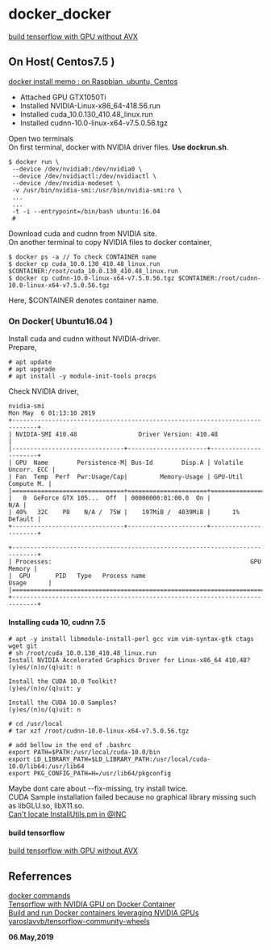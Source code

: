 # docker_docker
[build tensorflow with GPU without AVX](README_tensorflow.md)  

## On Host( Centos7.5 )  

[docker install memo : on Raspbian, ubuntu, Centos](https://qiita.com/n-yamanaka/items/ddb18943f5e43ca5ac2e)  

- Attached  GPU GTX1050Ti  
- Installed NVIDIA-Linux-x86_64-418.56.run  
- Installed cuda_10.0.130_410.48_linux.run   
- Installed cudnn-10.0-linux-x64-v7.5.0.56.tgz  

Open two terminals  
On first terminal, docker with NVIDIA driver files. **Use dockrun.sh**.  
```
$ docker run \
 --device /dev/nvidia0:/dev/nvidia0 \
 --device /dev/nvidiactl:/dev/nvidiactl \
 --device /dev/nvidia-modeset \
 -v /usr/bin/nvidia-smi:/usr/bin/nvidia-smi:ro \
 ...
 ...
 -t -i --entrypoint=/bin/bash ubuntu:16.04
 #
```

Download cuda and cudnn from NVIDIA site.  
On another terminal to copy NVIDIA files to docker container,  
```
$ docker ps -a // To check CONTAINER name
$ docker cp cuda_10.0.130_410.48_linux.run     $CONTAINER:/root/cuda_10.0.130_410.48_linux.run
$ docker cp cudnn-10.0-linux-x64-v7.5.0.56.tgz $CONTAINER:/root/cudnn-10.0-linux-x64-v7.5.0.56.tgz
```
Here, $CONTAINER denotes container name.  

### On Docker( Ubuntu16.04 )

Install cuda and cudnn without NVIDIA-driver.  
Prepare,  
```
# apt update
# apt upgrade
# apt install -y module-init-tools procps
```
Check NVIDIA driver,  
```
nvidia-smi
Mon May  6 01:13:10 2019       
+-----------------------------------------------------------------------------+
| NVIDIA-SMI 410.48                 Driver Version: 410.48                    |
|-------------------------------+----------------------+----------------------+
| GPU  Name        Persistence-M| Bus-Id        Disp.A | Volatile Uncorr. ECC |
| Fan  Temp  Perf  Pwr:Usage/Cap|         Memory-Usage | GPU-Util  Compute M. |
|===============================+======================+======================|
|   0  GeForce GTX 105...  Off  | 00000000:01:00.0  On |                  N/A |
| 40%   32C    P8    N/A /  75W |    197MiB /  4039MiB |      1%      Default |
+-------------------------------+----------------------+----------------------+
                                                                               
+-----------------------------------------------------------------------------+
| Processes:                                                       GPU Memory |
|  GPU       PID   Type   Process name                             Usage      |
|=============================================================================|
+-----------------------------------------------------------------------------+
```

#### Installing cuda 10, cudnn 7.5  
```
# apt -y install libmodule-install-perl gcc vim vim-syntax-gtk ctags wget git
# sh /root/cuda_10.0.130_410.48_linux.run
Install NVIDIA Accelerated Graphics Driver for Linux-x86_64 410.48?
(y)es/(n)o/(q)uit: n

Install the CUDA 10.0 Toolkit?
(y)es/(n)o/(q)uit: y

Install the CUDA 10.0 Samples?
(y)es/(n)o/(q)uit: n

# cd /usr/local
# tar xzf /root/cudnn-10.0-linux-x64-v7.5.0.56.tgz

# add bellow in the end of .bashrc
export PATH=$PATH:/usr/local/cuda-10.0/bin
export LD_LIBRARY_PATH=$LD_LIBRARY_PATH:/usr/local/cuda-10.0/lib64:/usr/lib64
export PKG_CONFIG_PATH=H=/usr/lib64/pkgconfig
```
Maybe dont care about --fix-missing, try install twice.  
CUDA Sample installation failed because no graphical library missing such as libGLU.so, libX11.so.  
[Can't locate InstallUtils.pm in @INC](https://devtalk.nvidia.com/default/topic/983777/cuda-setup-and-installation/can-t-locate-installutils-pm-in-inc/)  

#### build tensorflow  

[build tensorflow with GPU without AVX](README_tensorflow.md)  

## Referrences  

[docker commands](https://qiita.com/curseoff/items/a9e64ad01d673abb6866)  
[Tensorflow with NVIDIA GPU on Docker Container](http://memo.saitodev.com/home/tensorflow/nvidia_docker/)  
[Build and run Docker containers leveraging NVIDIA GPUs](https://github.com/NVIDIA/nvidia-docker)  
[yaroslavvb/tensorflow-community-wheels](https://github.com/yaroslavvb/tensorflow-community-wheels/issues/99)  

**06.May,2019**  
